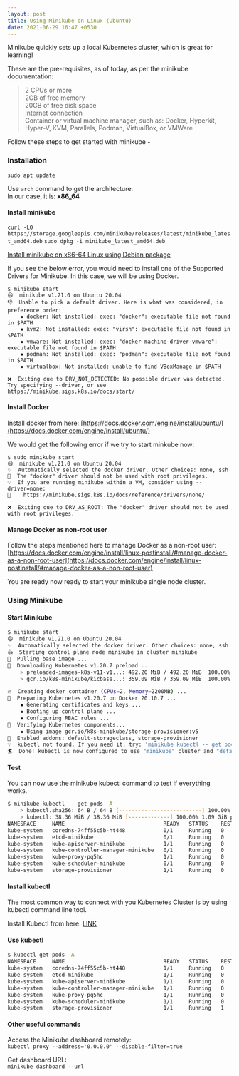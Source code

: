 ```yaml
---
layout: post
title: Using Minikube on Linux (Ubuntu)
date: 2021-06-29 16:47 +0530
---
```


Minikube quickly sets up a local Kubernetes cluster, which is great for learning!

These are the pre-requisites, as of today, as per the minikube documentation:

> 2 CPUs or more  
> 2GB of free memory  
> 20GB of free disk space  
> Internet connection  
> Container or virtual machine manager, such as: Docker, Hyperkit, Hyper-V, KVM, Parallels, Podman, VirtualBox, or VMWare

Follow these steps to get started with minikube -

### Installation

```sudo apt update```

Use ```arch``` command to get the architecture:  
In our case, it is: __x86_64__

#### Install minikube

```curl -LO https://storage.googleapis.com/minikube/releases/latest/minikube_latest_amd64.deb``` 
```sudo dpkg -i minikube_latest_amd64.deb```

[Install minikube on x86-64 Linux using Debian package](https://minikube.sigs.k8s.io/docs/start/)

If you see the below error, you would need to install one of the Supported Drivers for Minikube. In this case, we will be using Docker.

```TEXT
$ minikube start
😄  minikube v1.21.0 on Ubuntu 20.04
👎  Unable to pick a default driver. Here is what was considered, in preference order:
    ▪ docker: Not installed: exec: "docker": executable file not found in $PATH
    ▪ kvm2: Not installed: exec: "virsh": executable file not found in $PATH
    ▪ vmware: Not installed: exec: "docker-machine-driver-vmware": executable file not found in $PATH
    ▪ podman: Not installed: exec: "podman": executable file not found in $PATH
    ▪ virtualbox: Not installed: unable to find VBoxManage in $PATH

❌  Exiting due to DRV_NOT_DETECTED: No possible driver was detected. Try specifying --driver, or see https://minikube.sigs.k8s.io/docs/start/
```

#### Install Docker

Install docker from here: [https://docs.docker.com/engine/install/ubuntu/](https://docs.docker.com/engine/install/ubuntu/)

We would get the following error if we try to start minkube now:

```text
$ sudo minikube start
😄  minikube v1.21.0 on Ubuntu 20.04
✨  Automatically selected the docker driver. Other choices: none, ssh
🛑  The "docker" driver should not be used with root privileges.
💡  If you are running minikube within a VM, consider using --driver=none:
📘    https://minikube.sigs.k8s.io/docs/reference/drivers/none/

❌  Exiting due to DRV_AS_ROOT: The "docker" driver should not be used with root privileges.

```

#### Manage Docker as non-root user

Follow the steps mentioned here to manage Docker as a non-root user: [https://docs.docker.com/engine/install/linux-postinstall/#manage-docker-as-a-non-root-user](https://docs.docker.com/engine/install/linux-postinstall/#manage-docker-as-a-non-root-user)

You are ready now ready to start your minikube single node cluster.

### Using Minikube

#### Start Minikube

```bash
$ minikube start
😄  minikube v1.21.0 on Ubuntu 20.04
✨  Automatically selected the docker driver. Other choices: none, ssh
👍  Starting control plane node minikube in cluster minikube
🚜  Pulling base image ...
💾  Downloading Kubernetes v1.20.7 preload ...
    > preloaded-images-k8s-v11-v1...: 492.20 MiB / 492.20 MiB  100.00% 97.36 Mi
    > gcr.io/k8s-minikube/kicbase...: 359.09 MiB / 359.09 MiB  100.00% 12.86 Mi

🔥  Creating docker container (CPUs=2, Memory=2200MB) ...
🐳  Preparing Kubernetes v1.20.7 on Docker 20.10.7 ...
    ▪ Generating certificates and keys ...
    ▪ Booting up control plane ...
    ▪ Configuring RBAC rules ...
🔎  Verifying Kubernetes components...
    ▪ Using image gcr.io/k8s-minikube/storage-provisioner:v5
🌟  Enabled addons: default-storageclass, storage-provisioner
💡  kubectl not found. If you need it, try: 'minikube kubectl -- get pods -A'
🏄  Done! kubectl is now configured to use "minikube" cluster and "default" namespace by default
```

#### Test

You can now use the minikube kubectl command to test if everything works.

```bash
$ minikube kubectl -- get pods -A
    > kubectl.sha256: 64 B / 64 B [--------------------------] 100.00% ? p/s 0s
    > kubectl: 38.36 MiB / 38.36 MiB [-------------] 100.00% 1.09 GiB p/s 200ms
NAMESPACE     NAME                               READY   STATUS    RESTARTS   AGE
kube-system   coredns-74ff55c5b-ht448            0/1     Running   0          31s
kube-system   etcd-minikube                      0/1     Running   0          46s
kube-system   kube-apiserver-minikube            1/1     Running   0          46s
kube-system   kube-controller-manager-minikube   0/1     Running   0          46s
kube-system   kube-proxy-pq5hc                   1/1     Running   0          31s
kube-system   kube-scheduler-minikube            0/1     Running   0          46s
kube-system   storage-provisioner                1/1     Running   0          44s
```

#### Install kubectl

The most common way to connect with you Kubernetes Cluster is by using kubectl command line tool.

Install Kubectl from here: [LINK](https://kubernetes.io/docs/tasks/tools/install-kubectl-linux/)

#### Use kubectl

```bash
$ kubectl get pods -A
NAMESPACE     NAME                               READY   STATUS    RESTARTS   AGE
kube-system   coredns-74ff55c5b-ht448            1/1     Running   0          2m27s
kube-system   etcd-minikube                      1/1     Running   0          2m42s
kube-system   kube-apiserver-minikube            1/1     Running   0          2m42s
kube-system   kube-controller-manager-minikube   1/1     Running   0          2m42s
kube-system   kube-proxy-pq5hc                   1/1     Running   0          2m27s
kube-system   kube-scheduler-minikube            1/1     Running   0          2m42s
kube-system   storage-provisioner                1/1     Running   1          2m40s
```

#### Other useful commands

Access the Minikube dashboard remotely:  
```kubectl proxy --address='0.0.0.0' --disable-filter=true```

Get dashboard URL:  
```minikube dashboard --url```
